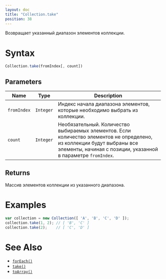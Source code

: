 ```yaml
---
layout: doc
title: "Collection.take"
position: 38
---
```


Возвращает указанный диапазон элементов коллекции.

# Syntax

```js
Collection.take(fromIndex[, count])
```

## Parameters

|Name|Type|Description|
|----|----|-----------|
|`fromIndex`|`Integer`|Индекс начала диапазона элементов, которые необходимо выбрать из коллекции.|
|`count`|`Integer`|Необязательный. Количество выбираемых элементов. Если количество элементов не определено, из коллекции будут выбраны все элементы, начиная с позиции, указанной в параметре `fromIndex`.|

## Returns

Массив элементов коллекции из указанного диапазона.

# Examples

```js
var collection = new Collection([ 'A', 'B', 'C', 'D' ]);
collection.take(1, 2); // [ 'B', 'C' ]
collection.take(2);    // [ 'C', 'D' ]
```

# See Also

* [`forEach()`](../Collection.forEach/)
* [`take()`](../Collection.take/)
* [`toArray()`](../Collection.toArray/)
